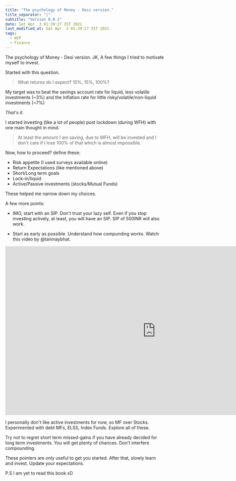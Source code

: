 ```yaml
---
title: "The psychology of Money - Desi version."
title_separator: "|"
subtitle: "Version 0.0.1"
date: Sat Apr  3 01:39:27 IST 2021
last_modified_at: Sat Apr  3 01:39:27 IST 2021
tags: 
  - WIP
  - Finance
---
```

The psychology of Money - Desi version. JK, A few things I tried to motivate myself to invest.

Started with this question.
> What returns do I expect? 10%, 15%, 100%? 

My target was to beat the savings account rate for liquid, less volatile investments (~3%) and the Inflation rate for little risky/volatile/non-liquid investments (~7%)

_That's it._

I started investing (like a lot of people) post lockdown (during WFH) with one main thought in mind. 

> At least the amount I am saving, due to WFH, will be invested and I don't care if I lose 100% of that which is almost impossible. 

Now, how to proceed? define these:
- Risk appetite (I used surveys available online)
- Return Expectations (like mentioned above)
- Short/Long term goals
- Lock-in/liquid
- Active/Passive investments (stocks/Mutual Funds)

These helped me narrow down my choices.

A few more points:
- IMO, start with an SIP. Don't trust your lazy self. Even if you stop investing actively, at least, you will have an SIP. SIP of 500INR will also work. 

- Start as early as possible. Understand how compunding works. Watch this video by @tanmaybhat.

<iframe width="951" height="535" src="https://www.youtube.com/embed/BTOHpoC-XsE" title="YouTube video player" frameborder="0" allow="accelerometer; autoplay; clipboard-write; encrypted-media; gyroscope; picture-in-picture" allowfullscreen></iframe>
<br>

I personally don't like active investments for now, so MF over Stocks. Experimented with debt MFs, ELSS, Index Funds.
Explore all of these.

Try not to regret short term missed-gains if you have already decided for long term investments. You will get plenty of chances. Don't interfere compounding. 

These pointers are only useful to get you started. After that, slowly learn and invest. Update your expectations. 

P.S I am yet to read this book xD